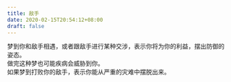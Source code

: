```yaml
---
title: 敌手
date: 2020-02-15T20:54:12+08:00
draft: false
---
```


梦到你和敌手相遇，或者跟敌手进行某种交涉，表示你将为你的利益，摆出防御的姿态。<br>
做完这种梦也可能疾病会威胁到你。<br>
如果梦到打败你的敌手，表示你能从严重的灾难中摆脱出来。<br>
